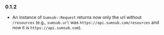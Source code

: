 ### 0.1.2
  - An instance of `Sumsub::Request` returns now only the url without `/resources` (e.g., `sumsub.url` was `https://api.sumsub.com/resources` and now it is `https://api.sumsub.com`).
